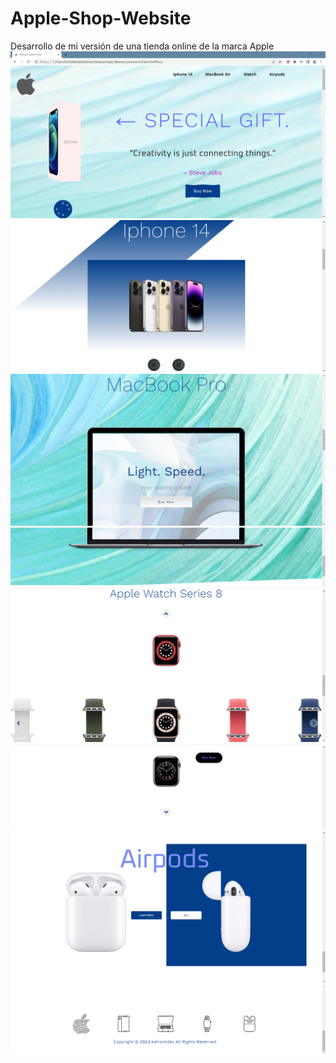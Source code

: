 # Apple-Shop-Website
Desarrollo de mi versión de una tienda online de la marca Apple
![](img/img_01.png)
![](img/img_02.png)
![](img/img_03.png)
![](img/img_04.png)
![](img/img_05.png)
![](img/img_06.png)
![](img/img_07.png)
![](img/img_08.png)
